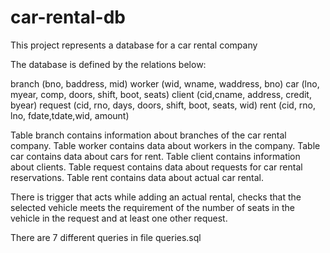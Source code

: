 # car-rental-db
 
This project represents a database for a car rental company

The database is defined by the relations below:

 branch (bno, baddress, mid)
 worker (wid, wname, waddress, bno)
 car (lno, myear, comp, doors, shift, boot, seats)
 client (cid,cname, address, credit, byear)
 request (cid, rno, days, doors, shift, boot, seats, wid)
 rent (cid, rno, lno, fdate,tdate,wid, amount)

Table branch contains information about branches of the car rental company.
Table worker contains data about workers in the company.
Table car contains data about cars for rent.
Table client contains information about clients.
Table request contains data about requests for car rental reservations.
Table rent contains data about actual car rental.

There is trigger that acts while adding an actual rental, checks that the selected vehicle 
meets the requirement of the number of seats in the vehicle in the request and at least one other request.

There are 7 different queries in file queries.sql
